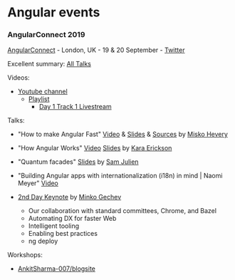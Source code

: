 # Angular events

### AngularConnect 2019

[AngularConnect](https://www.angularconnect.com/) - London, UK - 19 & 20 September - [Twitter](https://twitter.com/AngularConnect)

Excellent summary: [All Talks](https://nitayneeman.com/posts/all-talks-from-angular-connect-2019/)

Videos:

- [Youtube channel](https://www.youtube.com/channel/UCzrskTiT_ObAk3xBkVxMz5g)
  - [Playlist](https://www.youtube.com/playlist?list=PLAw7NFdKKYpE-f-yMhP2WVmvTH2kBs00s)
    - [Day 1 Track 1 Livestream](https://www.youtube.com/watch?v=lXbjICP6V44&feature=youtu.be)

Talks:

- "How to make Angular Fast" [Video](https://www.youtube.com/watch?v=lXbjICP6V44&feature=youtu.be&t=19220) & [Slides](https://docs.google.com/presentation/d/1o5W1sOaQ0HaPqleGCWy8cukgM5NhhRZWpx2E6KKrc10) & [Sources](https://github.com/mhevery/AngularConnect-2019) by [Misko Hevery](https://twitter.com/mhevery)

- "How Angular Works" [Video](https://www.youtube.com/watch?v=S0o-4yc2n-8&feature=youtu.be) [Slides](https://docs.google.com/presentation/d/1l3GLCqitNQ5G6fgS59gsUkD_EGnIwdnuWP-tKYrxmEI) by [Kara Erickson](https://twitter.com/karaforthewin)

- "Quantum facades" [Slides](https://speakerdeck.com/samjulien/quantum-facades-why-ngrx-facades-are-terrible-or-awesome-depending-on-how-you-observe-them-angularconnect-2019) by [Sam Julien](https://twitter.com/samjulien)

- "Building Angular apps with internationalization (i18n) in mind | Naomi Meyer" [Video](https://www.youtube.com/watch?v=cUDUqqOtBvM)

- [2nd Day Keynote](https://speakerdeck.com/mgechev/angularconnect-2nd-day-keynote) by [Minko Gechev](https://twitter.com/mgechev)
  - Our collaboration with standard committees, Chrome, and Bazel
  - Automating DX for faster Web
  - Intelligent tooling
  - Enabling best practices
  - ng deploy

Workshops:

- [AnkitSharma-007/blogsite](https://github.com/AnkitSharma-007/blogsite)
